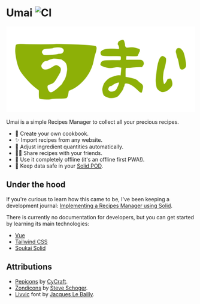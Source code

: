 # Umai ![CI](https://github.com/NoelDeMartin/umai/actions/workflows/ci.yml/badge.svg)

<p align="center">
    <img src="./docs/logo.png" alt="Umai logo">
</p>

Umai is a simple Recipes Manager to collect all your precious recipes.

- 📗 Create your own cookbook.
- ✨ Import recipes from any website.
- 🧙 Adjust ingredient quantities automatically.
- 👨‍🍳 Share recipes with your friends.
- 📱 Use it completely offline (it's an offline first PWA!).
- 🔐 Keep data safe in your [Solid POD](https://solidproject.org/).

## Under the hood

If you're curious to learn how this came to be, I've been keeping a development journal: [
Implementing a Recipes Manager using Solid](https://noeldemartin.com/tasks/implementing-a-recipes-manager-using-solid).

There is currently no documentation for developers, but you can get started by learning its main technologies:

- [Vue](https://vuejs.org)
- [Tailwind CSS](https://tailwindcss.com)
- [Soukai Solid](https://github.com/NoelDeMartin/soukai-solid)

## Attributions

- [Pepicons](https://pepicons.com/) by [CyCraft](https://cycraft.co/).
- [Zondicons](https://www.zondicons.com/) by [Steve Schoger](https://twitter.com/steveschoger).
- [Livvic](https://github.com/Fonthausen/Livvic) font by [Jacques Le Bailly](https://github.com/Fonthausen).
